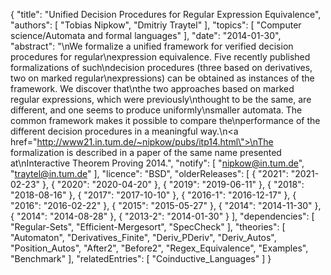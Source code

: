 {
    "title": "Unified Decision Procedures for Regular Expression Equivalence",
    "authors": [
        "Tobias Nipkow",
        "Dmitriy Traytel"
    ],
    "topics": [
        "Computer science/Automata and formal languages"
    ],
    "date": "2014-01-30",
    "abstract": "\nWe formalize a unified framework for verified decision procedures for regular\nexpression equivalence. Five recently published formalizations of such\ndecision procedures (three based on derivatives, two on marked regular\nexpressions) can be obtained as instances of the framework. We discover that\nthe two approaches based on marked regular expressions, which were previously\nthought to be the same, are different, and one seems to produce uniformly\nsmaller automata.  The common framework makes it possible to compare the\nperformance of the different decision procedures in a meaningful way.\n<a href=\"http://www21.in.tum.de/~nipkow/pubs/itp14.html\">\nThe formalization is described in a paper of the same name presented at\nInteractive Theorem Proving 2014</a>.",
    "notify": [
        "nipkow@in.tum.de",
        "traytel@in.tum.de"
    ],
    "licence": "BSD",
    "olderReleases": [
        {
            "2021": "2021-02-23"
        },
        {
            "2020": "2020-04-20"
        },
        {
            "2019": "2019-06-11"
        },
        {
            "2018": "2018-08-16"
        },
        {
            "2017": "2017-10-10"
        },
        {
            "2016-1": "2016-12-17"
        },
        {
            "2016": "2016-02-22"
        },
        {
            "2015": "2015-05-27"
        },
        {
            "2014": "2014-11-30"
        },
        {
            "2014": "2014-08-28"
        },
        {
            "2013-2": "2014-01-30"
        }
    ],
    "dependencies": [
        "Regular-Sets",
        "Efficient-Mergesort",
        "SpecCheck"
    ],
    "theories": [
        "Automaton",
        "Derivatives_Finite",
        "Deriv_PDeriv",
        "Deriv_Autos",
        "Position_Autos",
        "After2",
        "Before2",
        "Regex_Equivalence",
        "Examples",
        "Benchmark"
    ],
    "relatedEntries": [
        "Coinductive_Languages"
    ]
}